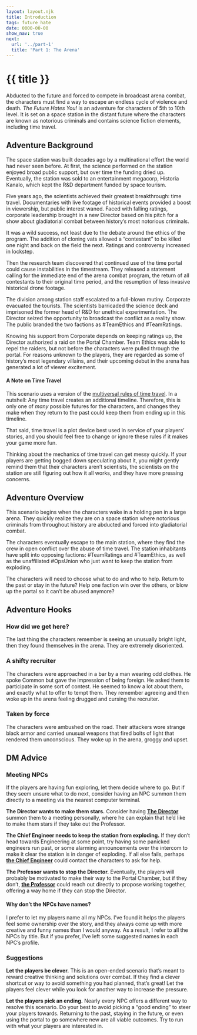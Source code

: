 ```yaml
---
layout: layout.njk
title: Introduction
tags: future_hate
date: 0000-00-00
show_nav: true
next:
  url: '../part-1'
  title: 'Part 1: The Arena'
---
```


# {{ title }}

Abducted to the future and forced to compete in broadcast arena combat, the characters must find a way to escape an endless cycle of violence and death. _The Future Hates You!_ is an adventure for characters of 5th to 10th level. It is set on a space station in the distant future where the characters are known as notorious criminals and contains science fiction elements, including time travel.

## Adventure Background

The space station was built decades ago by a multinational effort the world had never seen before. At first, the science performed on the station enjoyed broad public support, but over time the funding dried up. Eventually, the station was sold to an entertainment megacorp, Historia Kanalo, which kept the R&D department funded by space tourism.

Five years ago, the scientists achieved their greatest breakthrough: time travel. Documentaries with live footage of historical events provided a boost in viewership, but public interest waned. Faced with falling ratings, corporate leadership brought in a new Director based on his pitch for a show about gladiatorial combat between history’s most notorious criminals.

It was a wild success, not least due to the debate around the ethics of the program. The addition of cloning vats allowed a “contestant” to be killed one night and back on the field the next. Ratings and controversy increased in lockstep.

Then the research team discovered that continued use of the time portal could cause instabilities in the timestream. They released a statement calling for the immediate end of the arena combat program, the return of all contestants to their original time period, and the resumption of less invasive historical drone footage.

The division among station staff escalated to a full-blown mutiny. Corporate evacuated the tourists. The scientists barricaded the science deck and imprisoned the former head of R&D for unethical experimentation. The Director seized the opportunity to broadcast the conflict as a reality show. The public branded the two factions as #TeamEthics and #TeamRatings.

Knowing his support from Corporate depends on keeping ratings up, the Director authorized a raid on the Portal Chamber. Team Ethics was able to repel the raiders, but not before the characters were pulled through the portal. For reasons unknown to the players, they are regarded as some of history’s most legendary villains, and their upcoming debut in the arena has generated a lot of viewer excitement.

<aside class="text--rules-sidebar">

#### A Note on Time Travel

This scenario uses a version of the [multiversal rules of time travel](https://bleedingcool.com/comics/the-new-marvel-rules-of-time-travel-courtesy-of-battle-of-the-atom-spoilers/#:~:text=Mark%20Gruenwald%27s%20Rules%20Of%20Time%20Travel). In a nutshell: Any time travel creates an additional timeline. Therefore, this is only one of _many_ possible futures for the characters, and changes they make when they return to the past could keep them from ending up in this timeline.

That said, time travel is a plot device best used in service of your players’ stories, and you should feel free to change or ignore these rules if it makes your game more fun.

Thinking about the mechanics of time travel can get messy quickly. If your players are getting bogged down speculating about it, you might gently remind them that their characters aren’t scientists, the scientists on the station are still figuring out how it all works, and they have more pressing concerns.

</aside>

## Adventure Overview

This scenario begins when the characters wake in a holding pen in a large arena. They quickly realize they are on a space station where notorious criminals from throughout history are abducted and forced into gladiatorial combat.

The characters eventually escape to the main station, where they find the crew in open conflict over the abuse of time travel. The station inhabitants have split into opposing factions: #TeamRatings and #TeamEthics, as well as the unaffiliated #OpsUnion who just want to keep the station from exploding.

The characters will need to choose what to do and who to help. Return to the past or stay in the future? Help one faction win over the others, or blow up the portal so it can’t be abused anymore?

## Adventure Hooks

### How did we get here?

The last thing the characters remember is seeing an unusually bright light, then they found themselves in the arena. They are extremely disoriented.

### A shifty recruiter

The characters were approached in a bar by a man wearing odd clothes. He spoke Common but gave the impression of being foreign. He asked them to participate in some sort of contest. He seemed to know a lot about them, and exactly what to offer to tempt them. They remember agreeing and then woke up in the arena feeling drugged and cursing the recruiter.

### Taken by force

The characters were ambushed on the road. Their attackers wore strange black armor and carried unusual weapons that fired bolts of light that rendered them unconscious. They woke up in the arena, groggy and upset.

## DM Advice

### Meeting NPCs

If the players are having fun exploring, let them decide where to go. But if they seem unsure what to do next, consider having an NPC summon them directly to a meeting via the nearest computer terminal.

**The Director wants to make them stars.** Consider having [**The Director**](../deck-4/#the-director) summon them to a meeting personally, where he can explain that he’d like to make them stars if they take out the Professor.

**The Chief Engineer needs to keep the station from exploding.** If they don’t head towards Engineering at some point, try having some panicked engineers run past, or some alarming announcements over the intercom to make it clear the station is in danger of exploding. If all else fails, perhaps [**the Chief Engineer**](../deck-5/#the-chief-engineer) could contact the characters to ask for help.

**The Professor wants to stop the Director.** Eventually, the players will probably be motivated to make their way to the Portal Chamber, but if they don’t, [**the Professor**](../deck-3/#the-professor) could reach out directly to propose working together, offering a way home if they can stop the Director.

<aside class="text--rules-sidebar">

#### Why don’t the NPCs have names?

I prefer to let my players name all my NPCs. I’ve found it helps the players feel some ownership over the story, and they always come up with more creative and funny names than I would anyway. As a result, I refer to all the NPCs by title. But if you prefer, I’ve left some suggested names in each NPC’s profile.

</aside>

### Suggestions

**Let the players be clever.** This is an open-ended scenario that’s meant to reward creative thinking and solutions over combat. If they find a clever shortcut or way to avoid something you had planned, that’s great! Let the players feel clever while you look for another way to increase the pressure.

**Let the players pick an ending.** Nearly every NPC offers a different way to resolve this scenario. Do your best to avoid picking a “good ending” to steer your players towards. Returning to the past, staying in the future, or even using the portal to go somewhere new are all viable outcomes. Try to run with what your players are interested in.
